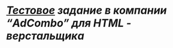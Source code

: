 <h1><i><a href = "https://pinknoses.github.io/adCombo-testing/"> Тестовое</a> задание в компании “AdCombo” для HTML - верстальщика
</i></h1>
